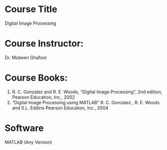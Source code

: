 # Course Title
   Digital Image Processing

# Course Instructor: 
   Dr. Mobeen Ghafoor 

# Course Books:
  1. R. C. Gonzalez and R. E. Woods, “Digital Image Processing”, 2nd edition, Pearson Education, Inc., 2002
  2. “Digital Image Processing using MATLAB” R. C. Gonzalez , R. E. Woods and S.L. Eddins Pearson Education, Inc., 2004

# Software
   MATLAB (Any Version)
